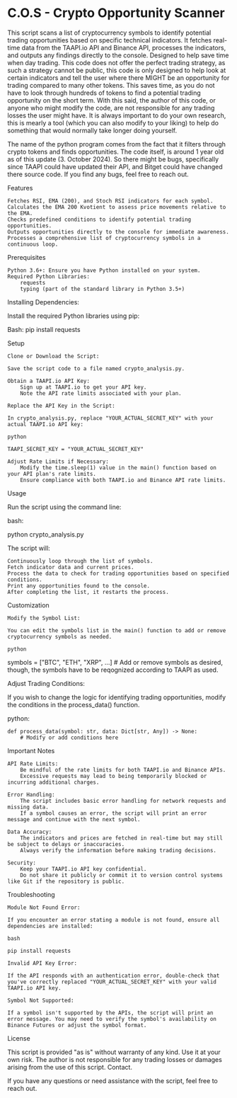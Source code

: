 # C.O.S - Crypto Opportunity Scanner
This script scans a list of cryptocurrency symbols to identify potential trading opportunities based on specific technical indicators. It fetches real-time data from the TAAPI.io API and Binance API, processes the 
indicators, and outputs any findings directly to the console. Designed to help save time when day trading. This code does not offer the perfect trading strategy, as such a strategy cannot be public,
this code is only designed to help look at certain indicators and tell the user where there MIGHT be an opportunity for trading compared to many other tokens. This saves time, as you do not have to look through
hundreds of tokens to find a potential trading opportunity on the short term. With this said, the author of this code, or anyone who might modify the code, are not responsible for any trading losses the user might have.
It is always important to do your own research, this is mearly a tool (which you can also modify to your liking) to help do something that would normally take longer doing yourself.

The name of the python program comes from the fact that it filters through crypto tokens and finds opportunities.
The code itself, is around 1 year old as of this update (3. October 2024). So there might be bugs, specifically since TAAPI could have updated their API, and Bitget could have changed there source code. If you find any bugs, feel free to reach out.

Features

    Fetches RSI, EMA (200), and Stoch RSI indicators for each symbol.
    Calculates the EMA 200 Kvotient to assess price movements relative to the EMA.
    Checks predefined conditions to identify potential trading opportunities.
    Outputs opportunities directly to the console for immediate awareness.
    Processes a comprehensive list of cryptocurrency symbols in a continuous loop.

Prerequisites

    Python 3.6+: Ensure you have Python installed on your system.
    Required Python Libraries:
        requests
        typing (part of the standard library in Python 3.5+)

Installing Dependencies:

Install the required Python libraries using pip:

Bash:
pip install requests


Setup

    Clone or Download the Script:

    Save the script code to a file named crypto_analysis.py.

    Obtain a TAAPI.io API Key:
        Sign up at TAAPI.io to get your API key.
        Note the API rate limits associated with your plan.

    Replace the API Key in the Script:

    In crypto_analysis.py, replace "YOUR_ACTUAL_SECRET_KEY" with your actual TAAPI.io API key:

    python

    TAAPI_SECRET_KEY = "YOUR_ACTUAL_SECRET_KEY"

    Adjust Rate Limits if Necessary:
        Modify the time.sleep(1) value in the main() function based on your API plan's rate limits.
        Ensure compliance with both TAAPI.io and Binance API rate limits.

Usage

Run the script using the command line:

bash:

python crypto_analysis.py

The script will:

    Continuously loop through the list of symbols.
    Fetch indicator data and current prices.
    Process the data to check for trading opportunities based on specified conditions.
    Print any opportunities found to the console.
    After completing the list, it restarts the process.

Customization

    Modify the Symbol List:

    You can edit the symbols list in the main() function to add or remove cryptocurrency symbols as needed.

    python

symbols = ["BTC", "ETH", "XRP", ...]  # Add or remove symbols as desired, though, the symbols have to be reqognized according to TAAPI as used.

Adjust Trading Conditions:

If you wish to change the logic for identifying trading opportunities, modify the conditions in the process_data() function.

python:

    def process_data(symbol: str, data: Dict[str, Any]) -> None:
        # Modify or add conditions here

Important Notes

    API Rate Limits:
        Be mindful of the rate limits for both TAAPI.io and Binance APIs.
        Excessive requests may lead to being temporarily blocked or incurring additional charges.

    Error Handling:
        The script includes basic error handling for network requests and missing data.
        If a symbol causes an error, the script will print an error message and continue with the next symbol.

    Data Accuracy:
        The indicators and prices are fetched in real-time but may still be subject to delays or inaccuracies.
        Always verify the information before making trading decisions.

    Security:
        Keep your TAAPI.io API key confidential.
        Do not share it publicly or commit it to version control systems like Git if the repository is public.

Troubleshooting

    Module Not Found Error:

    If you encounter an error stating a module is not found, ensure all dependencies are installed:

    bash

    pip install requests

    Invalid API Key Error:

    If the API responds with an authentication error, double-check that you've correctly replaced "YOUR_ACTUAL_SECRET_KEY" with your valid TAAPI.io API key.

    Symbol Not Supported:

    If a symbol isn't supported by the APIs, the script will print an error message. You may need to verify the symbol's availability on Binance Futures or adjust the symbol format.

License

This script is provided "as is" without warranty of any kind. Use it at your own risk. The author is not responsible for any trading losses or damages arising from the use of this script.
Contact.

If you have any questions or need assistance with the script, feel free to reach out.
